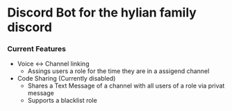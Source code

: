 # Discord Bot for the hylian family discord

### Current Features
- Voice <-> Channel linking 
   - Assings users a role for the time they are in a assigend channel
- Code Sharing (Currently disabled)
   - Shares a Text Message of a channel with all users of a role via privat message
    - Supports a blacklist role
 
